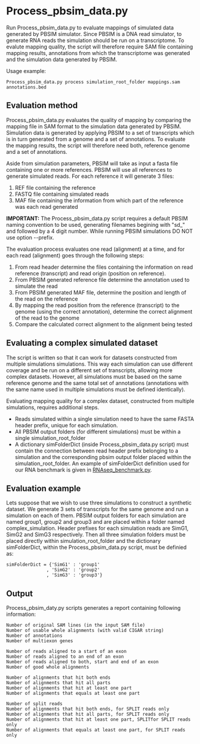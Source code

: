 # Process_pbsim_data.py
Run Process_pbsim_data.py to evaluate mappings of simulated data generated by PBSIM simulator. Since PBSIM is a DNA read simulator, to generate RNA reads the simulation should be run on a transcriptome. To evalute mapping quality, the script will therefore require SAM file containing mapping results, annotations from which the transcriptome was generated and the simulation data generated by PBSIM.

Usage example:
 
    Process_pbsim_data.py process simulation_root_folder mappings.sam annotations.bed

## Evaluation method
Process_pbsim_data.py evaluates the quality of mapping by comparing the mapping file in SAM format to the simulation data generated by PBSIM. Simulation data is generated by applying PBSIM to a set of transcripts which is in turn generated from a genome and a set of annotations. To evaluate the mapping results, the script will therefore need both, reference genome and a set of annotations.

Aside from simulation parameters, PBSIM will take as input a fasta file containing one or more references. PBSIM will use all references to generate simulated reads. For each reference it will generate 3 files:
1. REF file containing the reference
2. FASTQ file containing simulated reads
3. MAF file containing the information from which part of the reference was each read generated

__IMPORTANT:__ The Process_pbsim_data.py script requires a default PBSIM naming convention to be used, generating filenames begining with "sd\_" and followed by a 4 digit number. While running PBSIM simulations DO NOT use option --prefix.

The evaluation process evaluates one read (alignment) at a time, and for each read (alignment) goes through the following steps:
1. From read header determine the files containing the information on read reference (transcript) and read origin (position on reference).
2. From PBSIM generated reference file determine the annotation used to simulate the read
3. From PBSIM generated MAF file, determine the position and length of the read on the reference
4. By mapping the read position from the reference (transcript) to the genome (using the correct annotation), determine the correct alignment of the read to the genome
5. Compare the calculated correct alignment to the alignment being tested

## Evaluating a complex simulated dataset
The script is written so that it can work for datasets constructed from multiple simulations simulations. This way each simulation can use different coverage and be run on a different set of transcripts, allowing more complex datasets. However, all simulations must be based on the same reference genome and the same total set of annotations (annotations with the same name used in multiple simulations must be defined identically).

Evaluating mapping quality for a complex dataset, constructed from multiple simulations, requires additional steps.
- Reads simulated within a single simulation need to have the same FASTA header prefix, unique for each simulation.
- All PBSIM output folders (for different simulations) must be within a single simulation_root_folder
- A dictionary simFolderDict (inside Process_pbsim_data.py script) must contain the connection between read header prefix belonging to a simulation and the corresponding pbsim output folder placed within the simulation_root_folder. An example of simFolderDict definition used for our RNA benchmark is given in [RNAseq_benchmark.py](RNAseq_benchmark.py).

## Evaluation example
Lets suppose that we wish to use three simulations to construct a synthetic dataset. We generate 3 sets of transcripts for the same genome and run a simulation on each of them. PBSIM output folders for each simulation are named group1, group2 and group3 and are placed within a folder named complex_simulation. Header prefixes for each simulation reads are SimG1, SimG2 and SimG3 respectively.
Then all three simulation folders must be placed directly within simulation_root_folder and the dictionary simFolderDict, within the Process_pbsim_data.py script, must be definied as:

    simFolderDict = {'SimG1' : 'group1'
                   , 'SimG2' : 'group2'
                   , 'SimG3' : 'group3'}

## Output
Process_pbsim_daty.py scripts generates a report containing following information:

    Number of original SAM lines (in the input SAM file)
    Number of usable whole alignments (with valid CIGAR string)
    Number of annotations
    Number of multiexon genes

    Number of reads aligned to a start of an exon
    Number of reads aligned to an end of an exon
    Number of reads aligned to both, start and end of an exon
    Number of good whole alignments

    Number of alignments that hit both ends
    Number of alignments that hit all parts
    Number of alignments that hit at least one part
    Number of alignments that equals at least one part

    Number of split reads
    Number of alignments that hit both ends, for SPLIT reads only
    Number of alignments that hit all parts, for SPLIT reads only
    Number of alignments that hit at least one part, SPLITfor SPLIT reads only
    Number of alignments that equals at least one part, for SPLIT reads only
